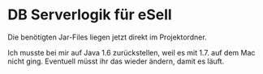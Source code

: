 DB Serverlogik für eSell
========================
Die benötigten Jar-Files liegen jetzt direkt im Projektordner.

Ich musste bei mir auf Java 1.6 zurückstellen, weil es mit 1.7. auf dem Mac nicht ging.
Eventuell müsst ihr das wieder ändern, damit es läuft.
